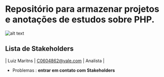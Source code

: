 # Repositório para armazenar projetos e anotações de estudos sobre PHP.



![alt text](https://upload.wikimedia.org/wikipedia/commons/thumb/2/27/PHP-logo.svg/1200px-PHP-logo.svg.png)



## Lista de Stakeholders


| Luiz Maritns		| C0604862@vale.com | Analista |




* Problemas : **entrar em contato com  Stakeholders**
